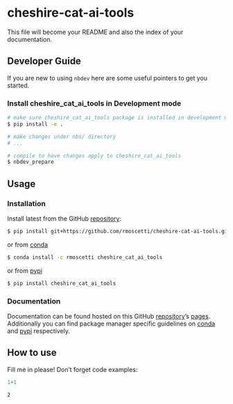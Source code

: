 # cheshire-cat-ai-tools


<!-- WARNING: THIS FILE WAS AUTOGENERATED! DO NOT EDIT! -->

This file will become your README and also the index of your
documentation.

## Developer Guide

If you are new to using `nbdev` here are some useful pointers to get you
started.

### Install cheshire_cat_ai_tools in Development mode

``` sh
# make sure cheshire_cat_ai_tools package is installed in development mode
$ pip install -e .

# make changes under nbs/ directory
# ...

# compile to have changes apply to cheshire_cat_ai_tools
$ nbdev_prepare
```

## Usage

### Installation

Install latest from the GitHub
[repository](https://github.com/rmoscetti/cheshire-cat-ai-tools):

``` sh
$ pip install git+https://github.com/rmoscetti/cheshire-cat-ai-tools.git
```

or from [conda](https://anaconda.org/rmoscetti/cheshire-cat-ai-tools)

``` sh
$ conda install -c rmoscetti cheshire_cat_ai_tools
```

or from [pypi](https://pypi.org/project/cheshire-cat-ai-tools/)

``` sh
$ pip install cheshire_cat_ai_tools
```

### Documentation

Documentation can be found hosted on this GitHub
[repository](https://github.com/rmoscetti/cheshire-cat-ai-tools)’s
[pages](https://rmoscetti.github.io/cheshire-cat-ai-tools/).
Additionally you can find package manager specific guidelines on
[conda](https://anaconda.org/rmoscetti/cheshire-cat-ai-tools) and
[pypi](https://pypi.org/project/cheshire-cat-ai-tools/) respectively.

## How to use

Fill me in please! Don’t forget code examples:

``` python
1+1
```

    2
